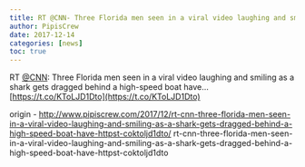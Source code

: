 ```yaml
---
title: RT @CNN- Three Florida men seen in a viral video laughing and smiling as a shark gets dragged behind a high-speed boat have… https-//t.co/KToLJD1Dto
author: PipisCrew
date: 2017-12-14
categories: [news]
toc: true
---
```


RT [@CNN](https://twitter.com/@CNN): Three Florida men seen in a viral video laughing and smiling as a shark gets dragged behind a high-speed boat have… [https://t.co/KToLJD1Dto](https://t.co/KToLJD1Dto)

origin - http://www.pipiscrew.com/2017/12/rt-cnn-three-florida-men-seen-in-a-viral-video-laughing-and-smiling-as-a-shark-gets-dragged-behind-a-high-speed-boat-have-httpst-coktoljd1dto/ rt-cnn-three-florida-men-seen-in-a-viral-video-laughing-and-smiling-as-a-shark-gets-dragged-behind-a-high-speed-boat-have-httpst-coktoljd1dto